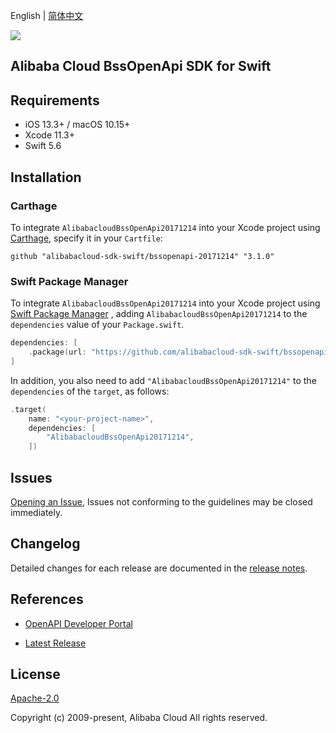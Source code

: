 English | [简体中文](README-CN.md)

![](https://aliyunsdk-pages.alicdn.com/icons/AlibabaCloud.svg)

## Alibaba Cloud BssOpenApi SDK for Swift

## Requirements

- iOS 13.3+ / macOS 10.15+
- Xcode 11.3+
- Swift 5.6

## Installation

### Carthage

To integrate `AlibabacloudBssOpenApi20171214` into your Xcode project using [Carthage](https://github.com/Carthage/Carthage), specify it in your `Cartfile`:

```ogdl
github "alibabacloud-sdk-swift/bssopenapi-20171214" "3.1.0"
```

### Swift Package Manager

To integrate `AlibabacloudBssOpenApi20171214` into your Xcode project using [Swift Package Manager](https://swift.org/package-manager/) , adding `AlibabacloudBssOpenApi20171214` to the `dependencies` value of your `Package.swift`.

```swift
dependencies: [
    .package(url: "https://github.com/alibabacloud-sdk-swift/bssopenapi-20171214.git", from: "3.1.0")
]
```

In addition, you also need to add `"AlibabacloudBssOpenApi20171214"` to the `dependencies` of the `target`, as follows:

```swift
.target(
    name: "<your-project-name>",
    dependencies: [
        "AlibabacloudBssOpenApi20171214",
    ])
```

## Issues

[Opening an Issue](https://github.com/alibabacloud-sdk-swift/bssopenapi-20171214/issues/new), Issues not conforming to the guidelines may be closed immediately.

## Changelog

Detailed changes for each release are documented in the [release notes](./ChangeLog.txt).

## References

* [OpenAPI Developer Portal](https://next.api.alibabacloud.com/home)
- [Latest Release](https://github.com/alibabacloud-sdk-swift/bssopenapi-20171214)

## License

[Apache-2.0](http://www.apache.org/licenses/LICENSE-2.0)

Copyright (c) 2009-present, Alibaba Cloud All rights reserved.
